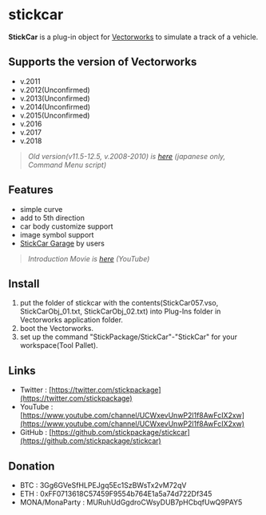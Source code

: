# stickcar  
**StickCar** is a plug-in object for [Vectorworks](https://www.vectorworks.net/) to simulate a track of a vehicle.  
## Supports the version of Vectorworks
- v.2011  
- v.2012(Unconfirmed)  
- v.2013(Unconfirmed)  
- v.2014(Unconfirmed)  
- v.2015(Unconfirmed)  
- v.2016  
- v.2017  
- v.2018  

> *Old version(v11.5-12.5, v.2008-2010) is [here](http://stickpackage.azf.jp/jpn/download.html) (japanese only, Command Menu script)*   

## Features  
- simple curve  
- add to 5th direction  
- car body customize support  
- image symbol support  
- [StickCar Garage](https://github.com/stickpackage/stickcar-garage) by users  

> *Introduction Movie is [here](https://www.youtube.com/watch?v=1i0NmOMvMqQ) (YouTube)*  

## Install
1. put the folder of stickcar with the contents(StickCar057.vso, StickCarObj_01.txt, StickCarObj_02.txt) into Plug-Ins folder in Vectorworks application folder.   
1. boot the Vectorworks.  
1. set up the command "StickPackage/StickCar"-"StickCar" for your workspace(Tool Pallet).  

## Links  
- Twitter : [https://twitter.com/stickpackage](https://twitter.com/stickpackage)  
- YouTube : [https://www.youtube.com/channel/UCWxevUnwP2l1f8AwFcIX2xw](https://www.youtube.com/channel/UCWxevUnwP2l1f8AwFcIX2xw)  
- GitHub : [https://github.com/stickpackage/stickcar](https://github.com/stickpackage/stickcar)  

## Donation  
- BTC : 3Gg6GVeSfHLPEJgq5Ec1SzBWsTx2vM72qV  
- ETH : 0xFF0713618C57459F9554b764E1a5a74d722Df345  
- MONA/MonaParty : MURuhUdGgdroCWsyDUB7pHCbqfUwQ9PAY5  
